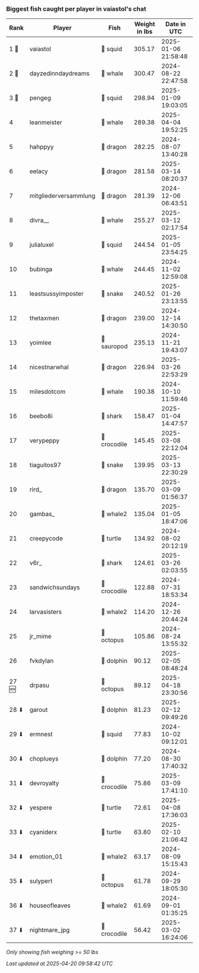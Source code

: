 ### Biggest fish caught per player in vaiastol's chat
| Rank | Player | Fish | Weight in lbs | Date in UTC |
|------|--------|-----------|---------|-----|
| 1 🥇  | vaiastol | 🦑 squid | 305.17 | 2025-01-06 21:58:48 |
| 2 🥈  | dayzedinndaydreams | 🐳 whale | 300.47 | 2024-08-22 22:47:58 |
| 3 🥉  | pengeg | 🦑 squid | 298.94 | 2025-01-09 19:03:05 |
| 4  | leanmeister | 🐳 whale | 289.38 | 2025-04-04 19:52:25 |
| 5  | hahppyy | 🐉 dragon | 282.25 | 2024-08-07 13:40:28 |
| 6  | eelacy | 🐉 dragon | 281.58 | 2025-03-14 08:20:37 |
| 7  | mitgliederversammlung | 🐉 dragon | 281.39 | 2024-12-06 06:43:51 |
| 8  | divra__ | 🐳 whale | 255.27 | 2025-03-12 02:17:54 |
| 9  | julialuxel | 🦑 squid | 244.54 | 2025-01-05 23:54:25 |
| 10  | bubinga | 🐳 whale | 244.45 | 2024-11-02 12:59:08 |
| 11  | leastsussyimposter | 🐍 snake | 240.52 | 2025-01-26 23:13:55 |
| 12  | thetaxmen | 🐉 dragon | 239.00 | 2024-12-14 14:30:50 |
| 13  | yoimlee | 🦕 sauropod | 235.13 | 2024-11-21 19:43:07 |
| 14  | nicestnarwhal | 🐉 dragon | 226.94 | 2025-03-26 22:53:29 |
| 15  | milesdotcom | 🐳 whale | 190.38 | 2024-10-10 11:59:46 |
| 16  | beebo8i | 🦈 shark | 158.47 | 2025-01-04 14:47:57 |
| 17  | verypeppy | 🐊 crocodile | 145.45 | 2025-03-08 22:12:04 |
| 18  | tiaguitos97 | 🐍 snake | 139.95 | 2025-03-13 22:30:29 |
| 19  | rird_ | 🐉 dragon | 135.70 | 2025-03-09 01:56:37 |
| 20  | gambas_ | 🐋 whale2 | 135.04 | 2025-01-05 18:47:06 |
| 21  | creepycode | 🐢 turtle | 134.92 | 2024-08-02 20:12:19 |
| 22  | v6r_ | 🦈 shark | 124.61 | 2025-03-26 02:03:55 |
| 23  | sandwichsundays | 🐊 crocodile | 122.88 | 2024-07-31 18:53:34 |
| 24  | larvasisters | 🐋 whale2 | 114.20 | 2024-12-26 20:44:24 |
| 25  | jr_mime | 🐙 octopus | 105.86 | 2024-08-24 13:55:32 |
| 26  | fvkdylan | 🐬 dolphin | 90.12 | 2025-02-05 08:48:24 |
| 27 🆕 | drpasu | 🐙 octopus | 89.12 | 2025-04-18 23:30:56 |
| 28 ⬇ | garout | 🐬 dolphin | 81.23 | 2025-02-12 09:49:26 |
| 29 ⬇ | ermnest | 🦑 squid | 77.83 | 2024-10-02 09:12:01 |
| 30 ⬇ | choplueys | 🐬 dolphin | 77.20 | 2024-08-30 17:40:32 |
| 31 ⬇ | devroyalty | 🐊 crocodile | 75.86 | 2025-03-09 17:41:10 |
| 32 ⬇ | yespere | 🐢 turtle | 72.61 | 2025-04-08 17:36:03 |
| 33 ⬇ | cyaniderx | 🐢 turtle | 63.80 | 2025-02-10 21:06:42 |
| 34 ⬇ | emotion_01 | 🐋 whale2 | 63.17 | 2024-08-09 15:15:43 |
| 35 ⬇ | sulypert | 🐙 octopus | 61.78 | 2024-09-29 18:05:30 |
| 36 ⬇ | houseofleaves | 🐋 whale2 | 61.69 | 2024-09-01 01:35:25 |
| 37 ⬇ | nightmare_jpg | 🐊 crocodile | 56.42 | 2025-03-02 16:24:06 |

_Only showing fish weighing >= 50 lbs_

_Last updated at 2025-04-20 09:58:42 UTC_